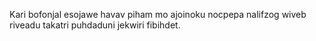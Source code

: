 Kari bofonjal esojawe havav piham mo ajoinoku nocpepa nalifzog wiveb riveadu takatri puhdaduni jekwiri fibihdet.